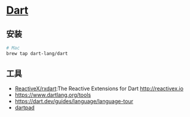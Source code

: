 # [Dart](https://www.dartlang.org/)

## 安装

```sh
# Mac
brew tap dart-lang/dart
```

## 工具

* [ReactiveX/rxdart](https://github.com/ReactiveX/rxdart):The Reactive Extensions for Dart <http://reactivex.io>
* <https://www.dartlang.org/tools>
* <https://dart.dev/guides/language/language-tour>
* [dartpad](https://dartpad.dartlang.org/)
